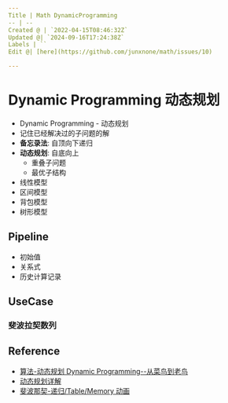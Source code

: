 ```yaml
---
Title | Math DynamicProgramming
-- | --
Created @ | `2022-04-15T08:46:32Z`
Updated @| `2024-09-16T17:24:38Z`
Labels | ``
Edit @| [here](https://github.com/junxnone/math/issues/10)

---
```

# Dynamic Programming 动态规划

- Dynamic Programming - 动态规划
- 记住已经解决过的子问题的解
- **备忘录法**: 自顶向下递归
- **动态规划**: 自底向上
  - 重叠子问题
  - 最优子结构
- 线性模型
- 区间模型
- 背包模型
- 树形模型

## Pipeline
- 初始值
- 关系式
- 历史计算记录

## UseCase
### 斐波拉契数列



## Reference
- [算法-动态规划 Dynamic Programming--从菜鸟到老鸟](https://blog.csdn.net/u013309870/article/details/75193592)
- [动态规划详解](https://cloud.tencent.com/developer/article/1817113)
- [斐波那契-递归/Table/Memory 动画](https://www.cs.usfca.edu/~galles/visualization/DPFib.html)


